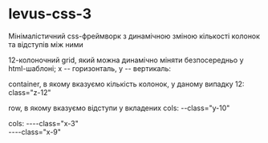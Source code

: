 # levus-css-3
Мінімалістичний css-фреймворк з динамічною зміною кількості колонок та відступів між ними

12-колоночний grid, який можна динамічно міняти безпосередньо у html-шаблоні; x -- горизонталь, y -- вертикаль:

container, в якому вказуємо кількість колонок, у даному випадку 12:
class="z-12"

row, в якому вказуємо відступи у вкладених cols:
--class="y-10"
  
cols:
----class="x-3"   
----class="x-9"
